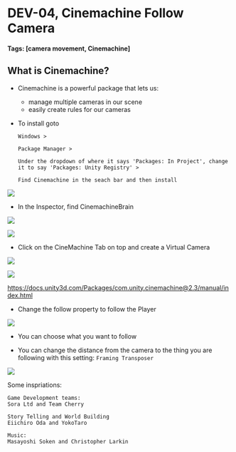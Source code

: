 # DEV-04, Cinemachine Follow Camera
#### Tags: [camera movement, Cinemachine]

## What is Cinemachine?
+ Cinemachine is a powerful package that lets us:
    + manage multiple cameras in our scene
    + easily create rules for our cameras

+ To install goto 

    `Windows >`

    `Package Manager >` 

    `Under the dropdown of where it says 'Packages: In Project', change it to say 'Packages: Unity Registry' >`

    `Find Cinemachine in the seach bar and then install`

![](../images/DEV-04-A.png)

+ In the Inspector, find CinemachineBrain

![](../images/DEV-04-B.png)

![](../images/DEV-04-C.png)

+ Click on the CineMachine Tab on top and create a Virtual Camera

![](../images/DEV-04-D.png)

![](../images/DEV-04-E.png)

https://docs.unity3d.com/Packages/com.unity.cinemachine@2.3/manual/index.html

+ Change the follow property to follow the Player

![](../images/DEV-04-F.png)

+ You can choose what you want to follow 

+ You can change the distance from the camera to the thing you are following with this setting: `Framing Transposer`

![](../images/DEV-04-G.png)

Some inspriations:

    Game Development teams:
    Sora Ltd and Team Cherry

    Story Telling and World Building
    Eiichiro Oda and YokoTaro

    Music:
    Masayoshi Soken and Christopher Larkin



